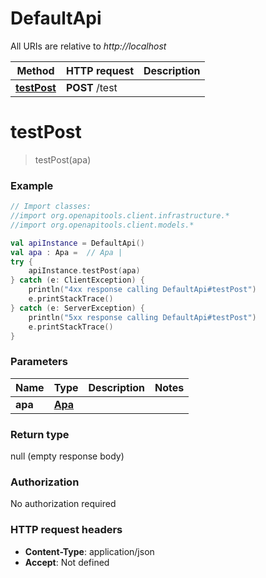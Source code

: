 # DefaultApi

All URIs are relative to *http://localhost*

Method | HTTP request | Description
------------- | ------------- | -------------
[**testPost**](DefaultApi.md#testPost) | **POST** /test | 


<a name="testPost"></a>
# **testPost**
> testPost(apa)



### Example
```kotlin
// Import classes:
//import org.openapitools.client.infrastructure.*
//import org.openapitools.client.models.*

val apiInstance = DefaultApi()
val apa : Apa =  // Apa | 
try {
    apiInstance.testPost(apa)
} catch (e: ClientException) {
    println("4xx response calling DefaultApi#testPost")
    e.printStackTrace()
} catch (e: ServerException) {
    println("5xx response calling DefaultApi#testPost")
    e.printStackTrace()
}
```

### Parameters

Name | Type | Description  | Notes
------------- | ------------- | ------------- | -------------
 **apa** | [**Apa**](Apa.md)|  |

### Return type

null (empty response body)

### Authorization

No authorization required

### HTTP request headers

 - **Content-Type**: application/json
 - **Accept**: Not defined

